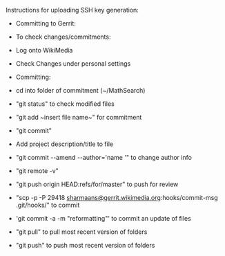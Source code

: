 Instructions for uploading 
SSH key generation:

* Committing to Gerrit:
 * To check changes/commitments:
  * Log onto WikiMedia
  * Check Changes under personal settings

* Committing:
 * cd into folder of commitment (~/MathSearch)
 * "git status" to check modified files
 * "git add ~insert file name~" for commitment
 * "git commit"
 * Add project description/title to file
 * "git commit --amend --author='name <email>'" to change author info
 * "git remote -v"
 * "git push origin HEAD:refs/for/master" to push for review
 * "scp -p -P 29418 sharmaans@gerrit.wikimedia.org:hooks/commit-msg .git/hooks/" to commit
 * 'git commit -a -m "reformatting"' to commit an update of files
 * "git pull" to pull most recent version of folders
 * "git push" to push most recent version of folders
